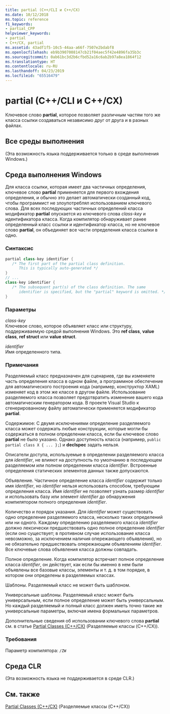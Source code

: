 ```yaml
---
title: partial (C++/CLI и C++/CX)
ms.date: 10/12/2018
ms.topic: reference
f1_keywords:
- partial_CPP
helpviewer_keywords:
- partial
- C++/CX, partial
ms.assetid: 43adf1f5-10c5-44aa-a66f-7507e2bdabf8
ms.openlocfilehash: eb9b3907008147cb21f04aec5f42e4896fa35b3c
ms.sourcegitcommit: 0ab61bc3d2b6cfbd52a16c6ab2b97a8ea1864f12
ms.translationtype: HT
ms.contentlocale: ru-RU
ms.lasthandoff: 04/23/2019
ms.locfileid: "65516479"
---
```

# <a name="partial--ccli-and-ccx"></a>partial (C++/CLI и C++/CX)

Ключевое слово **partial**, которое позволяет различным частям того же класса ссылки создаваться независимо друг от друга и в разных файлах.

## <a name="all-runtimes"></a>Все среды выполнения

(Эта возможность языка поддерживается только в среде выполнения Windows.)

## <a name="windows-runtime"></a>Среда выполнения Windows

Для класса ссылки, которая имеет два частичных определения, ключевое слово **partial** применяется для первого вхождения определения, и обычно это делает автоматически созданный код, чтобы программист не злоупотреблял использованием ключевого слова. Для всех последующих частичных определений класса модификатор **partial** опускается из ключевого слова *class-key* и идентификатора класса. Когда компилятор обнаруживает ранее определенный класс ссылки и идентификатор класса, но не ключевое слово **partial**, он объединяет все части определения класса ссылки в одно.

### <a name="syntax"></a>Синтаксис

```cpp
partial class-key identifier {
   /* The first part of the partial class definition.
      This is typically auto-generated */
}
// ...
class-key identifier {
   /* The subsequent part(s) of the class definition. The same
      identifier is specified, but the "partial" keyword is omitted. */
}
```

### <a name="parameters"></a>Параметры

*class-key*<br/>
Ключевое слово, которое объявляет класс или структуру, поддерживаемую средой выполнения Windows. Это **ref class**, **value class**, **ref struct** или **value struct**.

*identifier*<br/>
Имя определенного типа.

### <a name="remarks"></a>Примечания

Разделяемый класс предназначен для сценариев, где вы изменяете часть определения класса в одном файле, а программное обеспечение для автоматического построения кода (например, конструктор XAML) изменяет код в этом же классе в другом файле. Использование разделяемого класса позволяет предотвратить изменение вашего кода автоматическим генератором кода. В проекте Visual Studio к сгенерированному файлу автоматически применяется модификатор **partial**.

Содержимое: С двумя исключениями определение разделяемого класса может содержать любые конструкции, которые могли бы содержаться в полном определении класса, если бы ключевое слово **partial** не было указано. Однако доступность класса (например, `public partial class X { ... };`) и **declspec** задать нельзя.

Описатели доступа, используемые в определении разделяемого класса для *identifier*, не влияют на доступность по умолчанию в последующем разделяемом или полном определении класса *identifier*. Встроенные определения статических элементов данных также допускаются.

Объявление. Частичное определение класса *identifier* содержит только имя *identifier*, но *identifier* нельзя использовать способом, требующим определения класса. Имя *identifier* не позволяет узнать размер *identifier* и использовать базу или элемент *identifier* до обнаружения компилятором полного определения *identifier*.

Количество и порядок указания. Для *identifier* может существовать одно определение разделяемого класса, несколько таких определений или ни одного. Каждому определению разделяемого класса *identifier* должно лексически предшествовать одно полное определение *identifier* (если оно существует; в противном случае использование класса невозможно, за исключением наличия опережающего объявления), но не обязательно предшествовать опережающим объявлениям *identifier*. Все ключевые слова объявления класса должны совпадать.

Полное определение. Когда компилятор встречает полное определение класса *identifier*, он действует, как если бы именно в нем были объявлены все базовые классы, элементы и т. д. в том порядке, в котором они определены в разделяемых классах.

Шаблоны. Разделяемый класс не может быть шаблоном.

Универсальные шаблоны. Разделяемый класс может быть универсальным, если полное определение может быть универсальным. Но каждый разделяемый и полный класс должен иметь точно такие же универсальные параметры, включая имена формальных параметров.

Дополнительные сведения об использовании ключевого слова **partial** см. в статье [Partial Classes (C++/CX)](http://go.microsoft.com/fwlink/p/?LinkId=249023) (Разделяемые классы (C++/CX)).

### <a name="requirements"></a>Требования

Параметр компилятора: `/ZW`

## <a name="common-language-runtime"></a>Среда CLR

(Эта возможность языка не поддерживается в среде CLR.)

## <a name="see-also"></a>См. также

[Partial Classes (C++/CX)](http://go.microsoft.com/fwlink/p/?LinkId=249023) (Разделяемые классы (C++/CX))